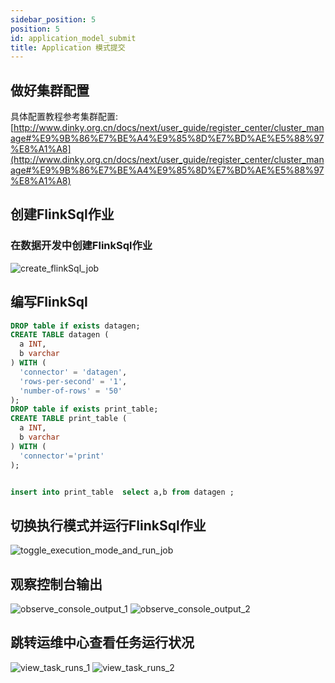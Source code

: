 ```yaml
---
sidebar_position: 5
position: 5
id: application_model_submit
title: Application 模式提交
---
```


## 做好集群配置
具体配置教程参考集群配置:
[http://www.dinky.org.cn/docs/next/user_guide/register_center/cluster_manage#%E9%9B%86%E7%BE%A4%E9%85%8D%E7%BD%AE%E5%88%97%E8%A1%A8](http://www.dinky.org.cn/docs/next/user_guide/register_center/cluster_manage#%E9%9B%86%E7%BE%A4%E9%85%8D%E7%BD%AE%E5%88%97%E8%A1%A8)
## 创建FlinkSql作业
### 在数据开发中创建FlinkSql作业
![create_flinkSql_job](http://pic.dinky.org.cn/dinky/docs/zh-CN/practical_guide/run_mode_practice/application_model_submit/create_flinkSql_job.png)
## 编写FlinkSql
```sql
DROP table if exists datagen;
CREATE TABLE datagen (
  a INT,
  b varchar
) WITH (
  'connector' = 'datagen',
  'rows-per-second' = '1',
  'number-of-rows' = '50'
);
DROP table if exists print_table;
CREATE TABLE print_table (
  a INT,
  b varchar
) WITH (
  'connector'='print'
);


insert into print_table  select a,b from datagen ;
```
## 切换执行模式并运行FlinkSql作业
![toggle_execution_mode_and_run_job](http://pic.dinky.org.cn/dinky/docs/zh-CN/practical_guide/run_mode_practice/application_model_submit/toggle_execution_mode_and_run_job.png)
## 观察控制台输出
![observe_console_output_1](http://pic.dinky.org.cn/dinky/docs/zh-CN/practical_guide/run_mode_practice/application_model_submit/observe_console_output_1.png)
![observe_console_output_2](http://pic.dinky.org.cn/dinky/docs/zh-CN/practical_guide/run_mode_practice/application_model_submit/observe_console_output_2.png)
## 跳转运维中心查看任务运行状况
![view_task_runs_1](http://pic.dinky.org.cn/dinky/docs/zh-CN/practical_guide/run_mode_practice/application_model_submit/view_task_runs_1.png)
![view_task_runs_2](http://pic.dinky.org.cn/dinky/docs/zh-CN/practical_guide/run_mode_practice/application_model_submit/view_task_runs_2.png)











